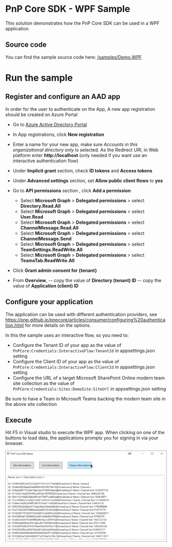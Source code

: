 # PnP Core SDK - WPF Sample

This solution demonstrates how the PnP Core SDK can be used in a WPF application

## Source code

You can find the sample source code here: [/samples/Demo.WPF](https://github.com/pnp/pnpcore/tree/dev/samples/Demo.WPF)

# Run the sample

## Register and configure an AAD app

In order for the user to authenticate on the App, A new app registration should be created on Azure Portal

- Go to [Azure Active Directory Portal](https://aad.portal.azure.com)

- In App registrations, click __New registration__

- Enter a name for your new app, make sure *Accounts in this organizational directory only* is selected. As the Redirect URI, in Web platform enter __http://localhost__ (only needed if you want use an interactive authentication flow)

- Under __Implicit grant__ section, check __ID tokens__ and __Access tokens__

- Under __Advanced settings__ section, set __Allow public client flows__ to __yes__

- Go to __API permissions__ section , click __Add a permission__
  - Select __Microsoft Graph__ > __Delegated permissions__ > select __Directory.Read.All__
  - Select __Microsoft Graph__ > __Delegated permissions__ > select __User.Read__
  - Select __Microsoft Graph__ > __Delegated permissions__ > select __ChannelMessage.Read.All__
  - Select __Microsoft Graph__ > __Delegated permissions__ > select __ChannelMessage.Send__
  - Select __Microsoft Graph__ > __Delegated permissions__ > select __TeamSettings.ReadWrite.All__
  - Select __Microsoft Graph__ > __Delegated permissions__ > select __TeamsTab.ReadWrite.All__

- Click __Grant admin consent for {tenant}__

- From __Overview__,
-- copy the value of __Directory (tenant) ID__
-- copy the value of __Application (client) ID__

## Configure your application

The application can be used with different authentication providers, see https://pnp.github.io/pnpcore/articles/consumer/configuring%20authentication.html for more details on the options.

In this the sample uses an interactive flow, so you need to:

- Configure the Tenant ID of your app as the value of `PnPCore:Credentials:InteractiveFlow:TenantId` in appsettings.json setting
- Configure the Client ID of your app as the value of `PnPCore:Credentials:InteractiveFlow:ClientId` in appsettings.json setting
- Configure the URL of a target Microsoft SharePoint Online modern team site collection as the value of `PnPCore:Credentials:Sites:DemoSite:SiteUrl` in appsettings.json setting

Be sure to have a Team in Microsoft Teams backing the modern team site in the above site collection

## Execute

  Hit F5 in Visual studio to execute the WPF app.
  When clicking on one of the buttons to load data, the applications prompts you for signing in via your browser.

  ![preview image of the running app](preview.png)
